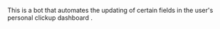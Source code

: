 This is a bot that automates the updating of certain fields in the user's personal clickup dashboard .
